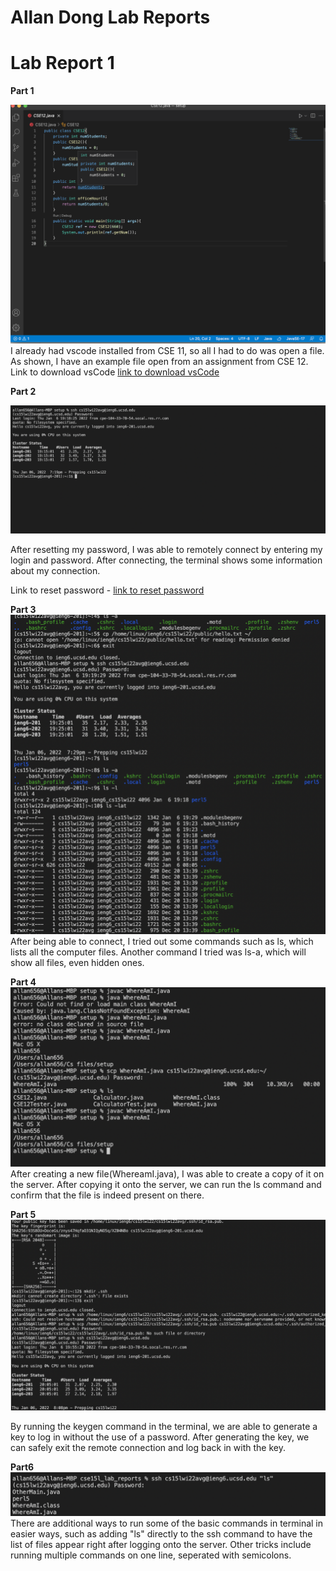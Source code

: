 # Allan Dong Lab Reports

# Lab Report 1
**Part 1**


![Image](images/p1.png)
I already had vscode installed from CSE 11, so all I had to do was open a file. As shown, I have an example file open from an assignment from CSE 12. 
Link to download vsCode [link to download vsCode](https://code.visualstudio.com/download)

**Part 2**

![Image](images/p2.png)

After resetting my password, I was able to remotely connect by entering my login and password. After connecting, the terminal shows some information about my connection. 

Link to reset password - [link to reset password](https://sdacs.ucsd.edu/~icc/index.php)

**Part 3**
![Image](images/p3.png)
After being able to connect, I tried out some commands such as ls, which lists all the computer files. Another command I tried was ls-a, which will show all files, even hidden ones. 

**Part 4**
![Image](images/p4.png)
After creating a new file(WhereamI.java), I was able to create a copy of it on the server. After copying it onto the server, we can run the ls command and confirm that the file is indeed present on there. 

**Part 5**
![Image](images/p5.png)

By running the keygen command in the terminal, we are able to generate a key to log in without the use of a password. After generating the key, we can safely exit the remote connection and log back in with the key. 

**Part6**
![Image](images/p6.png)
There are additional ways to run some of the basic commands in terminal in easier ways, such as adding "ls" directly to the ssh command to have the list of files appear right after logging onto the server. Other tricks include running multiple commands on one line, seperated with semicolons. 
